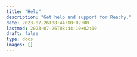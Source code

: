 ```yaml
---
title: "Help"
description: "Get help and support for Reachy."
date: 2023-07-26T08:44:10+02:00
lastmod: 2023-07-26T08:44:10+02:00
draft: false
type: docs
images: []
---
```

